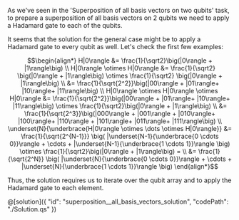 As we've seen in the 'Superposition of all basis vectors on two qubits' task, to prepare a superposition of all basis vectors on 2 qubits we need to apply a Hadamard gate to each of the qubits.

It seems that the solution for the general case might be to apply a Hadamard gate to every qubit as well. Let's check the first few examples:

$$\begin{align*}
   H|0\rangle &= \frac{1}{\sqrt2}\big(|0\rangle + |1\rangle\big) \\
   H|0\rangle \otimes H|0\rangle &= \frac{1}{\sqrt2} \big(|0\rangle + |1\rangle\big) \otimes \frac{1}{\sqrt2} \big(|0\rangle + |1\rangle\big) \\ 
               &= \frac{1}{\sqrt{2^2}}\big(|00\rangle + |01\rangle+ |10\rangle+ |11\rangle\big) \\
   H|0\rangle \otimes H|0\rangle \otimes H|0\rangle &= \frac{1}{\sqrt{2^2}}\big(|00\rangle + |01\rangle+ |10\rangle+ |11\rangle\big) \otimes \frac{1}{\sqrt2}\big(|0\rangle + |1\rangle\big) \\
               &= \frac{1}{\sqrt{2^3}}\big(|000\rangle + |001\rangle + |010\rangle+ |100\rangle+ |110\rangle + |101\rangle+ |011\rangle+ |111\rangle\big) \\
    \underset{N}{\underbrace{H|0\rangle \otimes \dots \otimes H|0\rangle}} 
               &= \frac{1}{\sqrt{2^{N-1}}}  \big( |\underset{N-1}{\underbrace{0 \cdots 0}}\rangle + \cdots + |\underset{N-1}{\underbrace{1 \cdots 1}}\rangle \big) \otimes \frac{1}{\sqrt2}\big(|0\rangle + |1\rangle\big) =  \\
               &= \frac{1}{\sqrt{2^N}} \big( |\underset{N}{\underbrace{0 \cdots 0}}\rangle + \cdots + |\underset{N}{\underbrace{1 \cdots 1}}\rangle \big) 
\end{align*}$$

Thus, the solution requires us to iterate over the qubit array and to apply the Hadamard gate to each element.

@[solution]({
    "id": "superposition__all_basis_vectors_solution",
    "codePath": "./Solution.qs"
})
